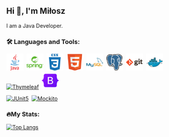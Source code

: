 ## Hi  👋, I'm Miłosz

I am a Java Developer.

### :hammer_and_wrench: Languages and Tools:
<div>
  <img src="https://github.com/devicons/devicon/blob/master/icons/java/java-original-wordmark.svg" title="Java" alt="Java" width="45" height="45"/>&nbsp;
  <img src="https://github.com/devicons/devicon/blob/master/icons/spring/spring-original-wordmark.svg" title="Spring" alt="Spring" width="45" height="45"/>&nbsp;
  <img src="https://github.com/devicons/devicon/blob/master/icons/css3/css3-plain-wordmark.svg"  title="CSS3" alt="CSS" width="45" height="45"/>&nbsp;
  <img src="https://github.com/devicons/devicon/blob/master/icons/html5/html5-original.svg" title="HTML5" alt="HTML" width="45" height="45"/>&nbsp;
  <img src="https://github.com/devicons/devicon/blob/master/icons/mysql/mysql-original-wordmark.svg" title="MySQL"  alt="MySQL" width="45" height="45"/>&nbsp;
  <img src="https://github.com/devicons/devicon/blob/master/icons/postgresql/postgresql-original.svg" title="PostgreSQL"  alt="PostgreSQL" width="45" height="45"/>&nbsp;
  <img src="https://github.com/devicons/devicon/blob/master/icons/git/git-original-wordmark.svg" title="Git" alt="Git" width="45" height="45"/>&nbsp;
  <img src="https://github.com/devicons/devicon/blob/master/icons/docker/docker-original.svg" title="Docker" alt="Docker" width="45" height="45"/>&nbsp;
  <a href="https://www.thymeleaf.org/" target="_blank"><img src="https://www.thymeleaf.org/images/thymeleaf.png" title="Thymeleaf" alt="Thymeleaf" width="45" height="45"/></a>&nbsp;
  <img src="https://github.com/devicons/devicon/blob/master/icons/bootstrap/bootstrap-original.svg" title="Bootstrap" alt="Bootstrap" width="45" height="45"/>&nbsp;
  
  <a href="https://junit.org/junit5/" target="_blank"><img src="https://junit.org/junit5/assets/img/junit5-logo.png" title="JUnit5" alt="JUnit5" width="45" height="45"/></a>&nbsp;
  <a href="https://site.mockito.org/" target="_blank"><img src="https://github.com/mockito/mockito.github.io/raw/master/img/logo%402x.png" title="Mockito" alt="Mockito" width="90" height="45"/></a>&nbsp;
</div>

### :fire:My Stats:

[![Top Langs](https://github-readme-stats.vercel.app/api/top-langs/?username=Milosz-Szymczak&layout=compact&theme=vision-friendly-dark)](https://github.com/anuraghazra/github-readme-stats)

<!--
**Milosz-Szymczak/Milosz-Szymczak** is a ✨ _special_ ✨ repository because its `README.md` (this file) appears on your GitHub profile.

Here are some ideas to get you started:

- 🔭 I’m currently working on ...
- 🌱 I’m currently learning ...
- 👯 I’m looking to collaborate on ...
- 🤔 I’m looking for help with ...
- 💬 Ask me about ...
- 📫 How to reach me: ...
- 😄 Pronouns: ...
- ⚡ Fun fact: ...
-->

